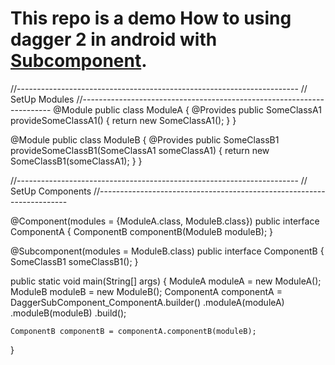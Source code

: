 # This repo is a demo How to using dagger 2 in android with [Subcomponent](#).

//----------------------------------------------------------------------
// SetUp Modules
//----------------------------------------------------------------------
@Module
public class ModuleA {
    @Provides
    public SomeClassA1 provideSomeClassA1() {
        return new SomeClassA1();
    }
}

@Module
public class ModuleB {
    @Provides
    public SomeClassB1 provideSomeClassB1(SomeClassA1 someClassA1) {
        return new SomeClassB1(someClassA1);
    }
}

//----------------------------------------------------------------------
// SetUp Components
//----------------------------------------------------------------------

@Component(modules = {ModuleA.class, ModuleB.class})
public interface ComponentA {
    ComponentB componentB(ModuleB moduleB);
}

@Subcomponent(modules = ModuleB.class)
public interface ComponentB {
    SomeClassB1 someClassB1();
}

public static void main(String[] args) {
    ModuleA moduleA = new ModuleA();
    ModuleB moduleB = new ModuleB();
    ComponentA componentA = DaggerSubComponent_ComponentA.builder()
            .moduleA(moduleA)
            .moduleB(moduleB)
            .build();

    ComponentB componentB = componentA.componentB(moduleB);
}
